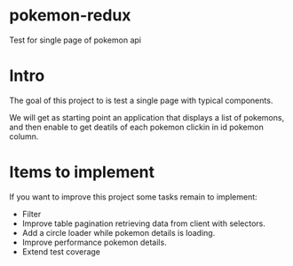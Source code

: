 # pokemon-redux
Test for single page of pokemon api

# Intro

The goal of this project to is test a single page with typical components.

We will get as starting point an application that displays a list of pokemons, and 
then enable to get deatils of each pokemon clickin in id pokemon column.


# Items to implement

If you want to improve this project some tasks remain to implement:

- Filter
- Improve table pagination retrieving data from client with selectors.
- Add a circle loader while pokemon details is loading.
- Improve performance pokemon details.
- Extend test coverage